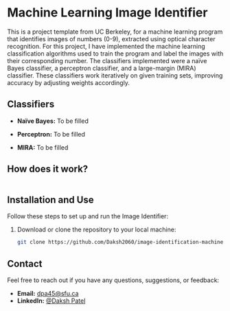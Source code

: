 # Machine Learning Image Identifier

This is a project template from UC Berkeley, for a machine learning program that identifies images of numbers (0-9), extracted using optical character recognition. For this project, I have implemented the machine learning classification algorithms used to train the program and label the images with their corresponding number. The classifiers implemented were a naïve Bayes classifier, a perceptron classifier, and a large-margin (MIRA) classifier. These classifiers work iteratively on given training sets, improving accuracy by adjusting weights accordingly. 

## Classifiers

- **Naïve Bayes:** To be filled

- **Perceptron:** To be filled

- **MIRA:** To be filled


## How does it work?


<p align="center">
  <img src="" />
</p>

## Installation and Use

Follow these steps to set up and run the Image Identifier:

1. Download or clone the repository to your local machine:

   ```bash
   git clone https://github.com/Daksh2060/image-identification-machine-learning
   ```
   
## Contact

Feel free to reach out if you have any questions, suggestions, or feedback:

- **Email:** dpa45@sfu.ca
- **LinkedIn:** [@Daksh Patel](https://www.linkedin.com/in/daksh-patel-956622290/)
